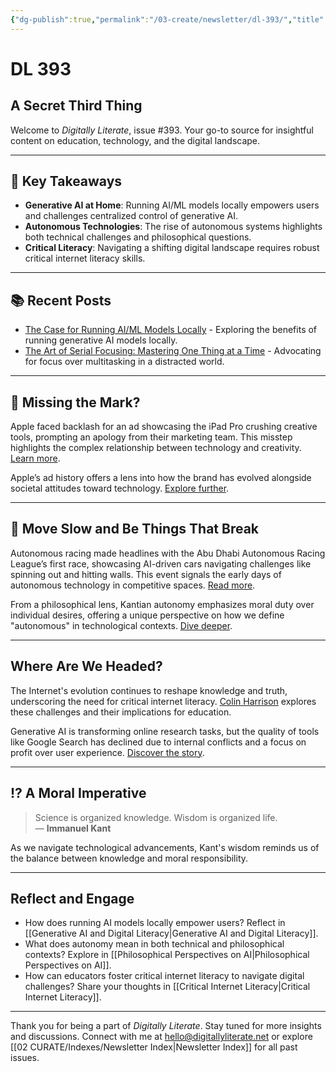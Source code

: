 ```yaml
---
{"dg-publish":true,"permalink":"/03-create/newsletter/dl-393/","title":"A Secret Third Thing","tags":["digital-literacy","generative-ai","autonomous-technologies","critical-internet-literacy","philosophy"]}
---
```



# DL 393

## A Secret Third Thing

Welcome to _Digitally Literate_, issue #393. Your go-to source for insightful content on education, technology, and the digital landscape.

---

## 🔖 Key Takeaways
- **Generative AI at Home**: Running AI/ML models locally empowers users and challenges centralized control of generative AI.
- **Autonomous Technologies**: The rise of autonomous systems highlights both technical challenges and philosophical questions.
- **Critical Literacy**: Navigating a shifting digital landscape requires robust critical internet literacy skills.

---

## 📚 Recent Posts
- [The Case for Running AI/ML Models Locally](https://wiobyrne.com/running-models-locally/) - Exploring the benefits of running generative AI models locally.
- [The Art of Serial Focusing: Mastering One Thing at a Time](https://wiobyrne.com/serial-focusing/) - Advocating for focus over multitasking in a distracted world.

---

## 🍏 Missing the Mark?

Apple faced backlash for an ad showcasing the iPad Pro crushing creative tools, prompting an apology from their marketing team. This misstep highlights the complex relationship between technology and creativity. [Learn more](https://www.theverge.com/2024-05-09/24153113/apple-ipad-ad-crushing-apology).

Apple’s ad history offers a lens into how the brand has evolved alongside societal attitudes toward technology. [Explore further](https://medium.com/illumination/10-apple-ads-to-show-how-the-brand-has-evolved-over-the-years-3fcb436863af).

---

## 🐢 Move Slow and Be Things That Break

Autonomous racing made headlines with the Abu Dhabi Autonomous Racing League’s first race, showcasing AI-driven cars navigating challenges like spinning out and hitting walls. This event signals the early days of autonomous technology in competitive spaces. [Read more](https://www.theverge.com/2024-04-27/24142989/a2rl-autonomous-race-cars-f1-abu-dhabi).

From a philosophical lens, Kantian autonomy emphasizes moral duty over individual desires, offering a unique perspective on how we define "autonomous" in technological contexts. [Dive deeper](https://plato.stanford.edu/entries/kant-moral/).

---

## **Where Are We Headed?**

The Internet's evolution continues to reshape knowledge and truth, underscoring the need for critical internet literacy. [Colin Harrison](https://elinet.pro/blog-10-critical-internet-literacy-and-teleological-epistemology-where-are-we-heading/) explores these challenges and their implications for education.

Generative AI is transforming online research tasks, but the quality of tools like Google Search has declined due to internal conflicts and a focus on profit over user experience. [Discover the story](https://www.seroundtable.com/how-man-killed-google-search-report-37281.html).

---

## ⁉️ A Moral Imperative

> Science is organized knowledge. Wisdom is organized life.  
> — **Immanuel Kant**

As we navigate technological advancements, Kant's wisdom reminds us of the balance between knowledge and moral responsibility.

---

## Reflect and Engage
- How does running AI models locally empower users? Reflect in [[Generative AI and Digital Literacy\|Generative AI and Digital Literacy]].
- What does autonomy mean in both technical and philosophical contexts? Explore in [[Philosophical Perspectives on AI\|Philosophical Perspectives on AI]].
- How can educators foster critical internet literacy to navigate digital challenges? Share your thoughts in [[Critical Internet Literacy\|Critical Internet Literacy]].

---

Thank you for being a part of _Digitally Literate_. Stay tuned for more insights and discussions. Connect with me at hello@digitallyliterate.net or explore [[02 CURATE/Indexes/Newsletter Index\|Newsletter Index]] for all past issues.
